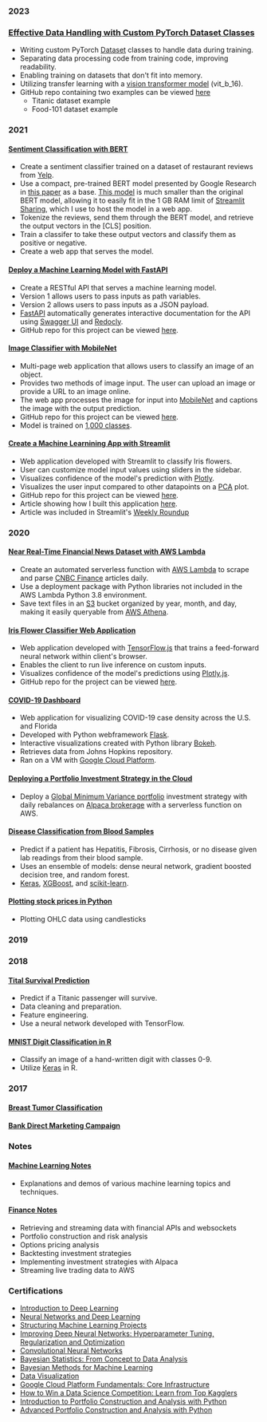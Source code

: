 ### 2023

### [Effective Data Handling with Custom PyTorch Dataset Classes](https://dantokeefe.medium.com/effective-data-handling-with-custom-pytorch-dataset-classes-b141bcb87b41)
  - Writing custom PyTorch [Dataset](https://pytorch.org/tutorials/beginner/basics/data_tutorial.html) classes to handle data during training.
  - Separating data processing code from training code, improving readability.
  - Enabling training on datasets that don't fit into memory.
  - Utilizing transfer learning with a [vision transformer model](https://arxiv.org/pdf/2010.11929.pdf) (vit_b_16).
  - GitHub repo containing two examples can be viewed [here](https://github.com/DanOKeefe/pytorch-custom-datasets)
    - Titanic dataset example
    - Food-101 dataset example

### 2021

#### [Sentiment Classification with BERT](https://github.com/DanOKeefe/BERT_Sentiment_Classification/tree/main)
  - Create a sentiment classifier trained on a dataset of restaurant reviews from [Yelp](https://raw.githubusercontent.com/mayank100sharma/Sentiment-Analysis-on-Yelp-Reviews/master/yelp.csv).
  - Use a compact, pre-trained BERT model presented by Google Research in [this paper](https://arxiv.org/pdf/1908.08962.pdf) as a base. [This model](https://huggingface.co/google/bert_uncased_L-4_H-256_A-4) is much smaller than the original BERT model, allowing it to easily fit in the 1 GB RAM limit of [Streamlit Sharing](https://streamlit.io/sharing), which I use to host the model in a web app.
  - Tokenize the reviews, send them through the BERT model, and retrieve the output vectors in the [CLS] position.
  - Train a classifer to take these output vectors and classify them as positive or negative.
  - Create a web app that serves the model.

#### [Deploy a Machine Learning Model with FastAPI](https://dantokeefe.medium.com/deploy-a-machine-learning-model-with-fastapi-7a98bf7cb7c3)
  - Create a RESTful API that serves a machine learning model.
  - Version 1 allows users to pass inputs as path variables.
  - Version 2 allows users to pass inputs as a JSON payload.
  - [FastAPI](https://fastapi.tiangolo.com/) automatically generates interactive documentation for the API using [Swagger UI](https://swagger.io/tools/swagger-ui/) and [Redocly](https://redoc.ly/).
  - GitHub repo for this project can be viewed [here](https://github.com/DanOKeefe/Iris_FastAPI).

#### [Image Classifier with MobileNet](https://share.streamlit.io/danokeefe/image-classifier/main/image_app.py)
  - Multi-page web application that allows users to classify an image of an object. 
  - Provides two methods of image input. The user can upload an image or provide a URL to an image online.
  - The web app processes the image for input into [MobileNet](https://arxiv.org/abs/1704.04861) and captions the image with the output prediction.
  - GitHub repo for this project can be viewed [here](https://github.com/DanOKeefe/Image-Classifier/tree/main).
  - Model is trained on [1,000 classes](https://github.com/DanOKeefe/Image-Classifier/blob/main/imagenet_classes.txt).

#### [Create a Machine Learnining App with Streamlit](https://share.streamlit.io/danokeefe/streamlit_iris_classifier/main/iris_app.py)
  - Web application developed with Streamlit to classify Iris flowers.
  - User can customize model input values using sliders in the sidebar.
  - Visualizes confidence of the model's prediction with [Plotly](https://plotly.com/python/plotly-express/).
  - Visualizes the user input compared to other datapoints on a [PCA](https://en.wikipedia.org/wiki/Principal_component_analysis) plot.
  - GitHub repo for this project can be viewed [here](https://github.com/DanOKeefe/Streamlit_Iris_Classifier).
  - Article showing how I built this application [here](https://medium.com/geekculture/create-a-machine-learning-web-app-with-streamlit-f28c75f9f40f).
  - Article was included in Streamlit's [Weekly Roundup](https://discuss.streamlit.io/t/weekly-roundup-theming-tutorials-astronomy-pictures-combining-multiple-spreadsheets-and-more/11466)

### 2020

#### [Near Real-Time Financial News Dataset with AWS Lambda](https://dantokeefe.medium.com/creating-a-near-real-time-financial-news-dataset-with-aws-lambda-509e2fe53261)
- Create an automated serverless function with [AWS Lambda](https://aws.amazon.com/lambda/) to scrape and parse [CNBC Finance](https://www.cnbc.com/finance/) articles daily.
- Use a deployment package with Python libraries not included in the AWS Lambda Python 3.8 environment.
- Save text files in an [S3](https://aws.amazon.com/s3/) bucket organized by year, month, and day, making it easily queryable from [AWS Athena](https://aws.amazon.com/athena/).

#### [Iris Flower Classifier Web Application](https://danokeefe.github.io/iris.html)
- Web application developed with [TensorFlow.js](https://www.tensorflow.org/js) that trains a feed-forward neural network within client's browser.
- Enables the client to run live inference on custom inputs.
- Visualizes confidence of the model's predictions using [Plotly.js](https://plotly.com/javascript/).
- GitHub repo for the project can be viewed [here](https://github.com/DanOKeefe/Iris-Flower-Classifier-TF.jshttps://danokeefe.github.io/iris.html).

#### [COVID-19 Dashboard](https://github.com/DanOKeefe/COVID-19-Dashboard)
- Web application for visualizing COVID-19 case density across the U.S. and Florida
- Developed with Python webframework [Flask](https://flask.palletsprojects.com/en/1.1.x/).
- Interactive visualizations created with Python library [Bokeh](https://bokeh.org/).
- Retrieves data from Johns Hopkins repository.
- Ran on a VM with [Google Cloud Platform](https://cloud.google.com/).

#### [Deploying a Portfolio Investment Strategy in the Cloud](https://dantokeefe.medium.com/deploying-a-portfolio-investment-strategy-in-the-cloud-415ef70ffdfb)
- Deploy a [Global Minimum Variance portfolio](https://faculty.washington.edu/ezivot/econ424/portfolioTheoryMatrix-BEAMER.pdf) investment strategy with daily rebalances on [Alpaca brokerage](https://alpaca.markets/) with a serverless function on AWS.

#### [Disease Classification from Blood Samples](https://danokeefe.github.io/HCV.html)
- Predict if a patient has Hepatitis, Fibrosis, Cirrhosis, or no disease given lab readings from their blood sample.
- Uses an ensemble of models: dense neural network, gradient boosted decision tree, and random forest.
- [Keras](https://keras.io/), [XGBoost](https://xgboost.readthedocs.io/en/latest/python/python_intro.html), and [scikit-learn](https://scikit-learn.org/).

#### [Plotting stock prices in Python](https://dantokeefe.medium.com/plotting-stock-prices-in-python-2b2aafaac5eb)
- Plotting OHLC data using candlesticks

### 2019

### 2018

#### [Tital Survival Prediction](https://github.com/DanOKeefe/TitanicPrediction/blob/master/Titanic_Prediction_v2.ipynb)
- Predict if a Titanic passenger will survive.
- Data cleaning and preparation.
- Feature engineering.
- Use a neural network developed with TensorFlow.

#### [MNIST Digit Classification in R](https://github.com/DanOKeefe/KerasMNIST/blob/master/cnnMNIST.R)
- Classify an image of a hand-written digit with classes 0-9.
- Utilize [Keras](https://keras.rstudio.com/) in R.

### 2017

#### [Breast Tumor Classification](https://github.com/DanOKeefe/BreastTumorClassification/blob/master/BreastCancerNormalizeInputs.ipynb)
#### [Bank Direct Marketing Campaign](https://github.com/DanOKeefe/BankDirectMarketingCampaign/blob/master/BankMarketing.ipynb)

### Notes

#### [Machine Learning Notes](https://danokeefe.github.io/ml_notes.html)
- Explanations and demos of various machine learning topics and techniques.

#### [Finance Notes](https://danokeefe.github.io/finance.html)
- Retrieving and streaming data with financial APIs and websockets
- Portfolio construction and risk analysis
- Options pricing analysis
- Backtesting investment strategies
- Implementing investment strategies with Alpaca
- Streaming live trading data to AWS

### Certifications
- [Introduction to Deep Learning](https://coursera.org/share/bc6828c2a0b3a78b01c0644fb70bdb58)
- [Neural Networks and Deep Learning](https://coursera.org/share/0525e529ea1c810a9892b2567b0a82b4)
- [Structuring Machine Learning Projects](https://coursera.org/share/508b89ec192f089d4e3bac37bbbb690c)
- [Improving Deep Neural Networks: Hyperparameter Tuning, Regularization and Optimization](https://coursera.org/share/81f67f65646f32bfe05e171f25f90f3d)
- [Convolutional Neural Networks](https://coursera.org/share/1852e7fca212c7f0cd456ba1a9d0292b)
- [Bayesian Statistics: From Concept to Data Analysis](https://coursera.org/share/367a2548080bb46179558128d5b53892)
- [Bayesian Methods for Machine Learning](https://coursera.org/share/7cfa6f82e62737ef0dbc58898287a5cc)
- [Data Visualization](https://coursera.org/share/71f11f75306fff0faa5eb6fb05a78b0f)
- [Google Cloud Platform Fundamentals: Core Infrastructure](https://coursera.org/share/3d948d6ade21d6b0dbbf4b0c07fc0171)
- [How to Win a Data Science Competition: Learn from Top Kagglers](https://coursera.org/share/1fc1342d60e64d2c6dca87756e78d639)
- [Introduction to Portfolio Construction and Analysis with Python](https://coursera.org/share/068a2f64c107a37cc575dfdd66ee645b)
- [Advanced Portfolio Construction and Analysis with Python](https://coursera.org/share/f5c2fb4cbb6c22b41fbd6df51ba6dddb)
